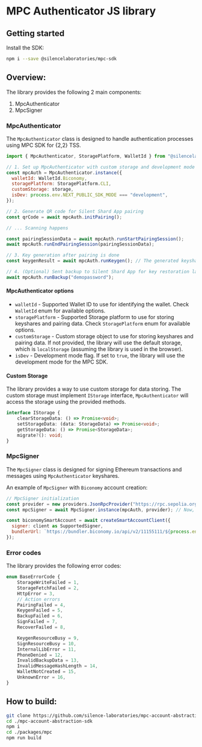 # MPC Authenticator JS library

## Getting started

Install the SDK:

```sh
npm i --save @silencelaboratories/mpc-sdk
```

## Overview:

The library provides the following 2 main components:

1. MpcAuthenticator
2. MpcSigner

### MpcAuthenticator

The `MpcAuthenticator` class is designed to handle authentication processes using MPC SDK for {2,2} TSS.


```javascript
import { MpcAuthenticator, StoragePlatform, WalletId } from "@silencelaboratories/mpc-sdk";

// 1. Set up MpcAuthenticator with custom storage and development mode
const mpcAuth = MpcAuthenticator.instance({
  walletId: WalletId.Biconomy,
  storagePlatform: StoragePlatform.CLI,
  customStorage: storage,
  isDev: process.env.NEXT_PUBLIC_SDK_MODE === "development",
});

// 2. Generate QR code for Silent Shard App pairing
const qrCode = await mpcAuth.initPairing();

// ... Scanning happens

const pairingSessionData = await mpcAuth.runStartPairingSession();
await mpcAuth.runEndPairingSession(pairingSessionData);

// 3. Key generation after pairing is done
const keygenResult = await mpcAuth.runKeygen(); // The generated keyshares will be stored to do signing later

// 4. (Optional) Sent backup to Silent Shard App for key restoration later
await mpcAuth.runBackup("demopassword"); 
```

#### MpcAuthenticator options

- `walletId` - Supported Wallet ID to use for identifying the wallet. Check `WalletId` enum for available options.
- `storagePlatform` - Supported Storage platform to use for storing keyshares and pairing data. Check `StoragePlatform` enum for available options.
- `customStorage` - Custom storage object to use for storing keyshares and pairing data. If not provided, the library will use the default storage, which is `localStorage` (assuming the library is used in the browser).
- `isDev` - Development mode flag. If set to `true`, the library will use the development mode for the MPC SDK.

#### Custom Storage

The library provides a way to use custom storage for data storing. The custom storage must implement `IStorage` interface, `MpcAuthenticator` will access the storage using the provided methods.

```typescript
interface IStorage {
	clearStorageData: () => Promise<void>;
	setStorageData: (data: StorageData) => Promise<void>;
	getStorageData: () => Promise<StorageData>;
	migrate?(): void;
}
```

### MpcSigner

The `MpcSigner` class is designed for signing Ethereum transactions and messages using `MpcAuthenticator` keyshares.

An example of `MpcSigner` with `Biconomy` account creation:

```javascript
// MpcSigner initialization
const provider = new providers.JsonRpcProvider("https://rpc.sepolia.org");
const mpcSigner = await MpcSigner.instance(mpcAuth, provider); // Now, mpcSigner could be used to sign ETH transactions

const biconomySmartAccount = await createSmartAccountClient({
  signer: client as SupportedSigner,
  bundlerUrl: `https://bundler.biconomy.io/api/v2/11155111/${process.env.API_KEY}`,
});
```

### Error codes

The library provides the following error codes:

```typescript
enum BaseErrorCode {
	StorageWriteFailed = 1,
	StorageFetchFailed = 2,
	HttpError = 3,
	// Action errors
	PairingFailed = 4,
	KeygenFailed = 5,
	BackupFailed = 6,
	SignFailed = 7,
	RecoverFailed = 8,

	KeygenResourceBusy = 9,
	SignResourceBusy = 10,
	InternalLibError = 11,
	PhoneDenied = 12,
	InvalidBackupData = 13,
	InvalidMessageHashLength = 14,
	WalletNotCreated = 15,
	UnknownError = 16,
}
```


## How to build:

```bash
git clone https://github.com/silence-laboratories/mpc-account-abstraction-sdk.git
cd ./mpc-account-abstraction-sdk
npm i
cd ./packages/mpc
npm run build
```
